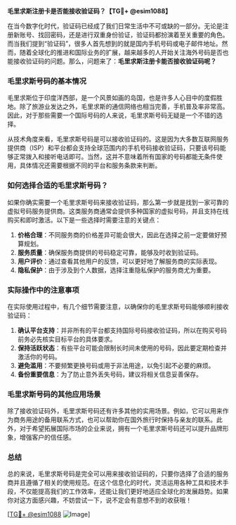 **毛里求斯注册卡是否能接收验证码？【TG💪+ @esim1088】**

在当今数字化时代，验证码已经成了我们日常生活中不可或缺的一部分。无论是注册新账号、找回密码，还是进行双重身份验证，验证码都扮演着至关重要的角色。而当我们提到“验证码”，很多人首先想到的就是国内手机号码或电子邮件地址。然而，随着全球化的推进和国际业务的扩展，越来越多的人开始关注海外号码是否也能接收验证码的问题。那么，问题来了：**毛里求斯注册卡能否接收验证码呢？**

### 毛里求斯号码的基本情况

毛里求斯位于印度洋西部，是一个风景如画的岛国，也是许多人心目中的度假胜地。除了旅游业发达之外，毛里求斯的通信网络也相当完善，手机普及率非常高。因此，对于那些需要一个国际号码的人来说，毛里求斯号码无疑是一个不错的选择。

从技术角度来看，毛里求斯号码是可以接收验证码的。这是因为大多数互联网服务提供商（ISP）和平台都会支持全球范围内的手机号码接收验证码，只要该号码能够正常拨入和接听电话即可。当然，这并不意味着所有国家的号码都能无条件使用，具体情况还需要根据不同的平台和服务条款来判断。

### 如何选择合适的毛里求斯号码？

如果你确实需要一个毛里求斯号码来接收验证码，那么第一步就是找到一家可靠的虚拟号码服务提供商。这类服务商通常会提供多种国家的虚拟号码，并且支持在线购买和即时激活。以下是一些选择时需要注意的关键点：

1. **价格合理**：不同服务商的价格差异可能会很大，因此在选择之前一定要做好预算规划。
2. **服务质量**：确保服务商提供的号码稳定可靠，能够及时收到验证码。
3. **用户评价**：通过查看其他用户的反馈，可以更好地了解服务商的实际表现。
4. **隐私保护**：由于涉及到个人数据，选择注重隐私保护的服务商尤为重要。

### 实际操作中的注意事项

在实际使用过程中，有几个细节需要注意，以确保你的毛里求斯号码能够顺利接收验证码：

1. **确认平台支持**：并非所有的平台都支持国际号码接收验证码，所以在购买号码前务必先核实目标平台的具体要求。
2. **保持活跃状态**：有些平台可能会限制长时间未使用的号码，因此要定期检查并激活你的号码。
3. **避免滥用**：不要频繁更换号码或用于非法用途，以免引起不必要的麻烦。
4. **备份重要信息**：为了防止意外丢失号码，建议将相关信息妥善保存。

### 毛里求斯号码的其他应用场景

除了接收验证码外，毛里求斯号码还有许多其他的实用场景。例如，它可以用来作为商务用途的备用联系方式，也可以帮助你在国外旅行时保持与亲友的联系。此外，对于希望拓展国际市场的企业来说，拥有一个毛里求斯号码还可以提升品牌形象，增强客户的信任感。

### 总结

总的来说，毛里求斯号码是完全可以用来接收验证码的，只要你选择了合适的服务商并且遵循了相关的使用规范。在这个信息化的时代，灵活运用各种工具和技术手段，不仅能提高我们的工作效率，还能让我们更好地适应全球化的发展趋势。如果你对这方面感兴趣，不妨尝试一下，说不定会有意想不到的收获哦！

[[TG💪+ @esim1088](https://t.me/s/esim1088) ![Image](https://i.postimg.cc/4NQfJmqS/Snipaste-2025-05-13-00-14-12.png)]
